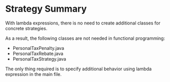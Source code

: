 # Strategy Summary

With lambda expressions, there is no need to create additional classes for concrete strategies.

As a result, the following classes are not needed in functional programming:
* PersonalTaxPenalty.java
* PersonalTaxRebate.java
* PersonalTaxStrategy.java

The only thing required is to specify additional behavior using lambda expression in the main file.